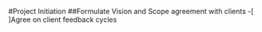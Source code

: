 #Project Initiation
##Formulate Vision and Scope agreement with clients
-[ ]Agree on client feedback cycles
